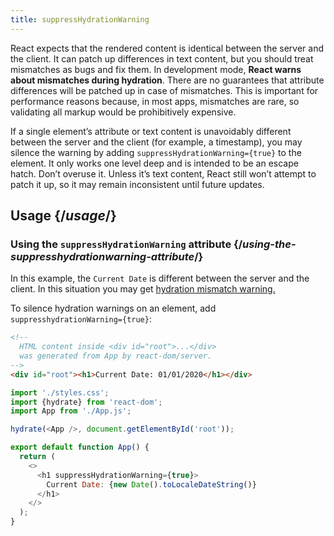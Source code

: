 ```yaml
---
title: suppressHydrationWarning
---
```


<Intro>

React expects that the rendered content is identical between the server and the client. It can patch up differences in text content, but you should treat mismatches as bugs and fix them. In development mode, **React warns about mismatches during hydration**. There are no guarantees that attribute differences will be patched up in case of mismatches. This is important for performance reasons because, in most apps, mismatches are rare, so validating all markup would be prohibitively expensive.

If a single element’s attribute or text content is unavoidably different between the server and the client (for example, a timestamp), you may silence the warning by adding `suppressHydrationWarning={true}` to the element. It only works one level deep and is intended to be an escape hatch. Don’t overuse it. Unless it’s text content, React still won’t attempt to patch it up, so it may remain inconsistent until future updates.

</Intro>

<InlineToc />

## Usage {/*usage*/}

### Using the `suppressHydrationWarning` attribute {/*using-the-suppresshydrationwarning-attribute*/}

In this example, the `Current Date` is different between the server and the client. In this situation you may get [hydration mismatch warning.](/apis/react-dom/hydrate#avoiding-unavoidable-hydration-mismatches)

To silence hydration warnings on an element, add `suppresshydrationWarning={true}`:

<Sandpack>

```html public/index.html
<!--
  HTML content inside <div id="root">...</div>
  was generated from App by react-dom/server.
-->
<div id="root"><h1>Current Date: 01/01/2020</h1></div>
```

```js index.js
import './styles.css';
import {hydrate} from 'react-dom';
import App from './App.js';

hydrate(<App />, document.getElementById('root'));
```

```js App.js active
export default function App() {
  return (
    <>
      <h1 suppressHydrationWarning={true}>
        Current Date: {new Date().toLocaleDateString()}
      </h1>
    </>
  );
}
```

</Sandpack>
